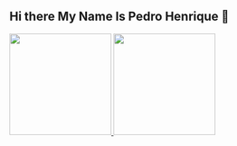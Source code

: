 ## Hi there My Name Is Pedro Henrique 👋

<!--
**PH-Palmito/PH-Palmito** is a ✨ _special_ ✨ repository because its `README.md` (this file) appears on your GitHub profile.

Here are some ideas to get you started:

- 🔭 I’m currently working on ...
- 🌱 I’m currently learning ... javascript
- 👯 I’m looking to collaborate on ...
- 🤔 I’m looking for help with ...
- 💬 Ask me about ...
- 📫 How to reach me: ...
- 😄 Pronouns: ...
- ⚡ Fun fact: ...
-->

<div>
<a href="https://github.com/PH-Palmito">
<img loading="lazy" height="180em" src="https://github-readme-stats.vercel.app/api/top-langs/?username=PH-Palmito&layout=compact&langs_count=7&theme=gruvbox"/>
<img loading="lazy" height="180em" src="https://github-readme-stats.vercel.app/api?username=PH-Palmito&show_icons=true&theme=tokyonight&include_all_commits=true&count_private=true"/>
</div>
